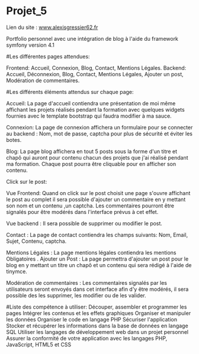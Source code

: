 # Projet_5

Lien du site : www.alexisgressier62.fr

Portfolio personnel avec une intégration de blog à l'aide du framework  symfony version 4.1

#Les différentes pages attendues:

Frontend: Accueil, Connexion, Blog, Contact, Mentions Légales.
Backend: Accueil, Déconnexion, Blog, Contact, Mentions Légales, Ajouter un post, Modération de commentaires.

#Les différents éléments attendus sur chaque page:

Accueil: La page d'accueil contiendra une présentation de moi même affichant les projets réalisés pendant la formation avec quelques widgets fournies avec le template bootstrap qui faudra modifier à ma sauce.

Connexion: La page de connexion affichera un formulaire pour se connecter au backend : Nom, mot de passe, captcha pour plus de sécurité et éviter les botes.

Blog: La page blog affichera en tout 5 posts sous la forme d'un titre et chapô qui auront pour contenu chacun des projets que j'ai réalisé pendant ma formation. Chaque post pourra être cliquable pour en afficher son contenu.

Click sur le post:
	
Vue Frontend: Quand on click sur le post choisit une page s'ouvre affichant le post au complet il sera possible d'ajouter un commentaire en y mettant son nom et un contenu ,un captcha. Les commentaires pourront être signalés pour être modérés dans l'interface prévus à cet effet.

Vue backend : Il sera possible de supprimer ou modifier le post.

Contact : La page de contact contiendra les champs suivants: Nom, Email, Sujet, Contenu, captcha.

Mentions Légales : La page mentions légales contiendra les mentions Obligatoires .
Ajouter un Post : La page permettra d'ajouter un post pour le blog en y mettant un titre un chapô et un contenu qui sera rédigé à l'aide de tinymce.

Modération de commentaires : Les commentaires signalés par les utilisateurs seront envoyés dans cet interface afin d'y être modérés, il sera possible des les supprimer, les modifier ou de les valider.

#Liste des compétence à utiliser:
Découper, assembler et programmer les pages
Intégrer les contenus et les effets graphiques
Organiser et manipuler les données
Organiser le code en langage PHP
Sécuriser l'application
Stocker et récupérer les informations dans la base de données en langage SQL
Utiliser les langages de développement web dans un projet personnel
Assurer la conformité de votre application avec les langages PHP, JavaScript, HTML5 et CSS
